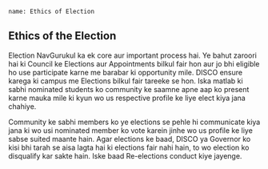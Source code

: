```ngMeta
name: Ethics of Election
```

## Ethics of the Election
Election NavGurukul ka ek core aur important process hai. Ye bahut zaroori hai ki Council ke Elections aur Appointments bilkul fair hon aur jo bhi eligible ho use participate karne me barabar ki opportunity mile. DISCO ensure karega ki campus me Elections bilkul fair tareeke se hon. Iska matlab ki sabhi nominated students ko community ke saamne apne aap ko present karne mauka mile ki kyun wo us respective profile ke liye elect kiya jana chahiye. 


Community ke sabhi members ko ye elections se pehle hi communicate kiya jana ki wo usi nominated member ko vote karein jinhe wo us profile ke liye sabse suited maante hain. Agar elections ke baad, DISCO ya Governor ko kisi bhi tarah se aisa lagta hai ki elections fair nahi hain, to wo election ko disqualify kar sakte hain. Iske baad Re-elections conduct kiye jayenge.


